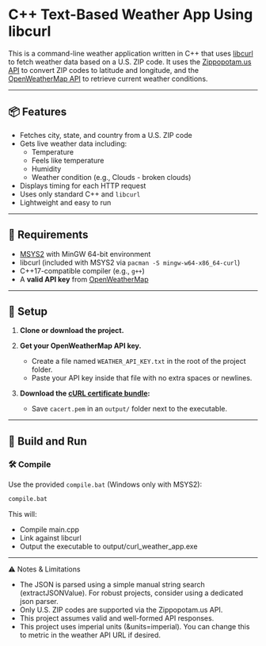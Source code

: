 # C++ Text-Based Weather App Using libcurl

This is a command-line weather application written in C++ that uses [libcurl](https://curl.se/libcurl/) to fetch weather data based on a U.S. ZIP code. It uses the [Zippopotam.us API](http://api.zippopotam.us/) to convert ZIP codes to latitude and longitude, and the [OpenWeatherMap API](https://openweathermap.org/current) to retrieve current weather conditions.

---

## 📦 Features

- Fetches city, state, and country from a U.S. ZIP code
- Gets live weather data including:
  - Temperature
  - Feels like temperature
  - Humidity
  - Weather condition (e.g., Clouds - broken clouds)
- Displays timing for each HTTP request
- Uses only standard C++ and `libcurl`
- Lightweight and easy to run

---

## 🧰 Requirements

- [MSYS2](https://www.msys2.org/) with MinGW 64-bit environment
- libcurl (included with MSYS2 via `pacman -S mingw-w64-x86_64-curl`)
- C++17-compatible compiler (e.g., `g++`)
- A **valid API key** from [OpenWeatherMap](https://home.openweathermap.org/api_keys)

---

## 🔧 Setup

1. **Clone or download the project.**

2. **Get your OpenWeatherMap API key.**

   - Create a file named `WEATHER_API_KEY.txt` in the root of the project folder.
   - Paste your API key inside that file with no extra spaces or newlines.

3. **Download the [cURL certificate bundle](https://curl.se/docs/caextract.html):**

   - Save `cacert.pem` in an `output/` folder next to the executable.

---

## 🚀 Build and Run

### 🛠️ Compile

Use the provided `compile.bat` (Windows only with MSYS2):
```bash
compile.bat
```
This will:
- Compile main.cpp
- Link against libcurl
- Output the executable to output/curl_weather_app.exe

---

⚠️ Notes & Limitations
- The JSON is parsed using a simple manual string search (extractJSONValue). For robust projects, consider using a dedicated json parser.
- Only U.S. ZIP codes are supported via the Zippopotam.us API.
- This project assumes valid and well-formed API responses.
- This project uses imperial units (&units=imperial). You can change this to metric in the weather API URL if desired.
